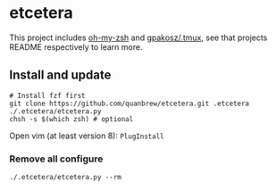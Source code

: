 # etcetera

This project includes [oh-my-zsh](https://github.com/robbyrussell/oh-my-zsh) and [gpakosz/.tmux](https://github.com/gpakosz/.tmux), see that projects README respectively to learn more.

## Install and update

```shell
# Install fzf first
git clone https://github.com/quanbrew/etcetera.git .etcetera 
./.etcetera/etcetera.py
chsh -s $(which zsh) # optional
```

Open vim (at least version 8): `PlugInstall`

### Remove all configure

```shell
./.etcetera/etcetera.py --rm
```

